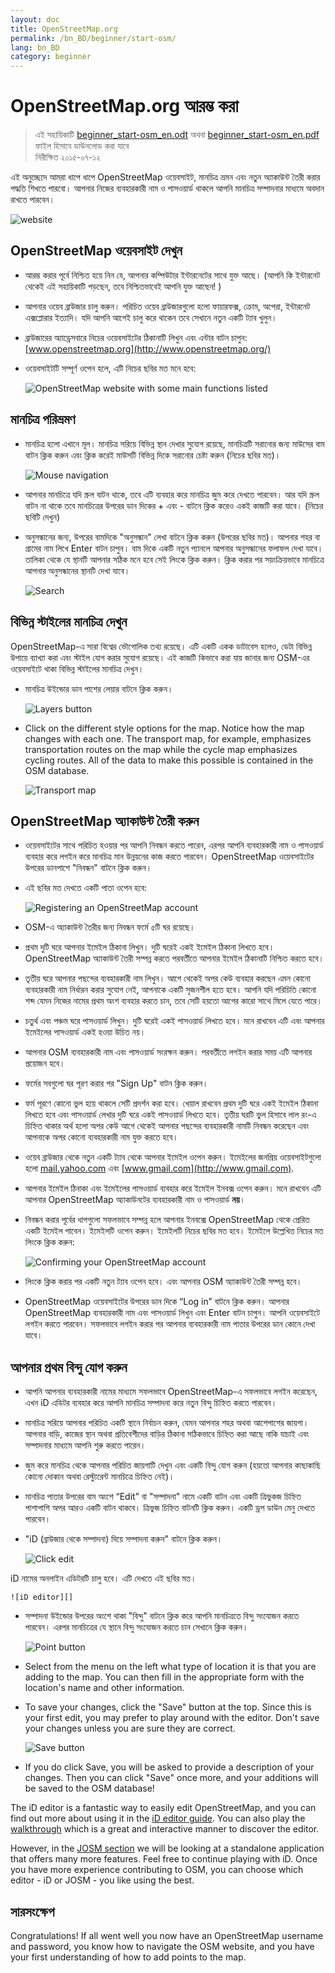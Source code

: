 ```yaml
---
layout: doc
title: OpenStreetMap.org
permalink: /bn_BD/beginner/start-osm/
lang: bn_BD
category: beginner
---
```


OpenStreetMap.org আরম্ভ করা
====================================

> এই সহায়িকাটি [beginner_start-osm_en.odt](/files/beginner_start-osm_en.odt) অথবা [beginner_start-osm_en.pdf](/files/beginner_start-osm_en.pdf) ফাইল হিসাবে ডাউনলোড করা যাবে  
>নিরীক্ষিত ২০১৫-০৭-১২  

এই অনুচ্ছেদে আমরা ধাপে ধাপে OpenStreetMap ওয়েবসাইট, মানচিত্র ভ্রমন এবং নতুন অ্যাকাউন্ট তৈরী করার পদ্ধতি শিখতে পারবো। আপনার নিজের ব্যবহারকারী নাম ও পাসওয়ার্ড থাকলে আপনি মানচিত্র সম্পাদনার মাধ্যমে অবদান রাখতে পারবেন।

![website][]

OpenStreetMap ওয়েবসাইট দেখুন
-------------------------------

- আরম্ভ করার পূর্বে নিশ্চিত হয়ে নিন যে, আপনার কম্পিউটার ইন্টারনেটের সাথে যুক্ত আছে। (আপনি কি ইন্টারনেট থেকেই এই সহায়িকাটি পড়ছেন, তবে নিশ্চিতভাবেই আপনি যুক্ত আছেন! )
- আপনার ওয়েব ব্রাউজার চালু করুন। পরিচিত ওয়েব ব্রাউজারগুলো হলো ফায়ারফক্স, ক্রোম, অপেরা, ইন্টারনেট এক্সপ্লোরার ইত্যাদি। যদি আপনি আগেই চালু করে থাকেন তবে সেখানে নতুন একটি ট্যাব খুলুন।
- ব্রাউজারের অ্যাড্রেসবারে নিচের ওয়েবসাইটের ঠিকানাটি লিখুন এবং এন্টার বাটন চাপুন:
    [www.openstreetmap.org](http://www.openstreetmap.org/)
- ওয়েবসাইটটি সম্পূর্ণ ওপেন হলে, এটি নিচের ছবির মত মনে হবে:

    ![OpenStreetMap website with some main functions listed][]

মানচিত্র পরিভ্রমণ
----------------

- মানচিত্র হলো এখানে মূল। মানচিত্র সরিয়ে বিভিন্ন স্থান দেখার সুযোগ রয়েছে, মানচিত্রটি সরানোর জন্য মাউসের বাম বাটন ক্লিক করুন এবং ক্লিক করেই মাউসটি বিভিন্ন দিকে সরানোর চেষ্টা করুন (নিচের ছবির মত)।

    ![Mouse navigation][]

- আপনার মানচিত্রে যদি স্ক্রল বাটন থাকে, তবে এটি ব্যবহার করে মানচিত্র জুম করে দেখতে পারবেন। আর যদি স্ক্রল বাটন না থাকে তবে মানচিত্রের উপরের ডান দিকের + এবং - বাটনে ক্লিক করেও একই কাজটি করা যাবে। (নিচের ছবিটি দেখুন)
-   অনুসন্ধানের জন্য, উপরের বামদিকে "অনুসন্ধান" লেখা বাটনে ক্লিক করুন (উপরের ছবির মত)। আপনার শহর বা গ্রামের নাম লিখে Enter বাটন চাপুন। বাম দিকে একটি নতুন প্যানলে আপনার অনুসন্ধানের ফলাফল দেখা যাবে। তালিকা থেকে যে স্থানটি আপনার সঠিক মনে হবে সেই লিংকে ক্লিক করুন। ক্লিক করার পর সয়ংক্রিয়ভাবে মানচিত্রে আপনার অনুসন্ধানের স্থানটি দেখা যাবে।

    ![Search][]
   

বিভিন্ন স্টাইলের মানচিত্র দেখুন
------------------------

OpenStreetMap-এ সারা বিশ্বের ভৌগোলিক তথ্য রয়েছে। এটি একটি একক ডাটাবেস হলেও, ডেটা বিভিন্ন উপায়ে ব্যাখ্যা করা এবং স্টাইল যোগ করার সুযোগ রয়েছে। এই কাজটি কিভাবে করা যায় জানার জন্য OSM-এর ওয়েবসাইটে থাকা বিভিন্ন স্টাইলের মানচিত্র দেখুন।

-   মানচিত্র উইন্ডোর ডান পাশের লেয়ার বাটনে ক্লিক করুন।

    ![Layers button][]

-   Click on the different style options for the map. Notice how the map changes with each one. The transport map, for example, emphasizes transportation routes on the map while the cycle map emphasizes cycling routes. All of the data to make this possible is contained in the OSM database.

    ![Transport map][]

OpenStreetMap অ্যাকাউন্ট তৈরী করুন
-------------------------------

-  ওয়েবসাইটের সাথে পরিচিত হওয়ার পর আপনি নিবন্ধন করতে পারেন, এরপর আপনি ব্যবহারকারী নাম ও পাসওয়ার্ড ব্যবহার করে লগইন করে মানচিত্র মান উন্নয়নের কাজ করতে পারবেন।
OpenStreetMap ওয়েবসাইটের উপরের ডানপাশে "নিবন্ধন" বাটনে ক্লিক করুন।
-   এই ছবির মত দেখতে একটি পাতা ওপেন হবে:

    ![Registering an OpenStreetMap account][]

- OSM-এ অ্যাকাউন্ট তৈরীর জন্য নিবন্ধন ফর্মে ৫টি ঘর রয়েছে।
-  প্রথম দুটি ঘরে আপনার ইমেইল ঠিকানা লিখুন। দুটি ঘরেই একই ইমেইল ঠিকানা লিখতে হবে। OpenStreetMap অ্যাকাউন্ট তৈরী সম্পন্ন করতে পরবর্তীতে আপনার ইমেইল ঠিকানাটি নিশ্চিত করতে হবে।
-  তৃতীয় ঘরে আপনার পছন্দের ব্যবহারকারী নাম লিখুন। আগে থেকেই অপর কেউ ব্যবহার করছেন এমন কোনো ব্যবহারকারী নাম নির্ধারন করার সুযোগ নেই, আপনাকে একটি সৃজনশীল হতে হবে। আপনি যদি পরিচিতি কোনো শব্দ যেমন নিজের নামের প্রথম অংশ ব্যবহার করতে চান, তবে সেটি হয়তো আগের কারো সাথে মিলে যেতে পারে।
-  চতুর্থ এবং পঞ্চম ঘরে পাসওয়ার্ড লিখুন। দুটি ঘরেই একই পাসওয়ার্ড লিখতে হবে। মনে রাখবেন এটি এবং আপনার ইমেইলের পাসওয়ার্ড একই হওয়া উচিত নয়।
-  আপনার OSM ব্যবহারকারী নাম এবং পাসওয়ার্ড সংরক্ষন করুন। পরবর্তীতে লগইন করার সময় এটি আপনার প্রয়োজন হবে।
- ফর্মের সবগুলো ঘর পূরণ করার পর "Sign Up" বাটন ক্লিক করুন।
-  ফর্ম পূরণে কোনো ভুল হয়ে থাকলে সেটি প্রদর্শন করা হবে। খেয়াল রাখবেন প্রথম দুটি ঘরে একই ইমেইল ঠিকানা লিখতে হবে এবং পাসওয়ার্ড লেখার দুটি ঘরে একই পাসওয়ার্ড লিখতে হবে। তৃতীয় ঘরটি ভুল হিসাবে লাল রং-এ চিহ্নিত থাকার অর্থ হলো অপর কেউ আগে থেকেই আপনার পছন্দের ব্যবহারকারী নামটি নিবন্ধন করেছেন এবং আপনাকে অপর কোনো ব্যবহারকারী নাম যুক্ত করতে হবে।
-  ওয়েব ব্রাউজার থেকে নতুন একটি ট্যাব থেকে আপনার ইমেইল ওপেন করুন। ইমেইলের জনপ্রিয় ওয়েবসাইটগুলো হলো [mail.yahoo.com](http://mail.yahoo.com) এবং [www.gmail.com](http://www.gmail.com).
-   আপনার ইমেইল ঠিনাকা এবং ইমেইলের পাসওয়ার্ড ব্যবহার করে ইমেইল ইনবক্স ওপেন করুন। মনে রাখবেন এটি আপনার OpenStreetMap অ্যাকাউনটের ব্যবহারকারী নাম ও পাসওয়ার্ড __নয়__।
-  নিবন্ধন করার পূর্বের ধাপগুলো সফলভাবে সম্পন্ন হলে আপনার ইনবক্সে OpenStreetMap থেকে প্রেরিত একটি ইমেইল পাবেন। ইমেইলটি ওপেন করুন। ইমেইলটি নিচের ছবির মত হবে। ইমেইলে উল্লেখিত নিচের মত লিংকে ক্লিক করুন:

    ![Confirming your OpenStreetMap account][]

- লিংকে ক্লিক করার পর একটি নতুন ট্যাব ওপেন হবে। এবং আপনার OSM অ্যাকাউন্ট তৈরী সম্পন্ন হবে।
-   OpenStreetMap ওয়েবসাইটের উপরের ডান দিকে “Log in” বাটনে ক্লিক করুন। আপনার OpenStreetMap ব্যবহারকারী নাম এবং পাসওয়ার্ড লিখুন এবং Enter বাটন চাপুন। আপনি ওয়েবসাইটে লগইন করতে পারবেন। সফলভাবে লগইন করার পর আপনার ব্যবহারকারী নাম পাতার উপরের ডান কোনে দেখা যাবে।

আপনার প্রথম বিন্দু যোগ করুন
------------------------

-  আপনি আপনার ব্যবহারকারী নামের মাধ্যমে সফলভাবে OpenStreetMap-এ সফলভাবে লগইন করেছেন, এখন iD এডিটর ব্যবহার করে আপনি মানচিত্র সম্পাদনা করে নতুন বিন্দু চিহ্নিত করতে পারবেন। 
-  মানচিত্র সরিয়ে আপনার পরিচিত একটি স্থানে নির্বাচন করুন, যেমন আপনার শহর অথবা আশেপাশের জায়গা। আপনার বাড়ি, কাজের স্থান অথবা প্রতিবেশীদের বাড়ির ঠিকানা সঠিকভাবে চিহ্নিত করা আছে নাকি যাচাই এবং সম্পাদনার মাধ্যমে আপনি শুরু করতে পারেন। 
-  জুম করে মানচিত্র থেকে আপনার পরিচিত জায়গাটি দেখুন এবং একটি বিন্দু যোগ করুন (হয়তো আপনার কাছাকাছি কোনো দোকান অথবা রেস্ট্যুরেন্ট মানচিত্রে চিহ্নিত নেই)।
-  মানচিত্র পাতার উপরের বাম অংশে “Edit” বা "সম্পাদনা" নামে একটি বাটন এবং একটি ত্রিভুকজ চিহ্নিত পাশাপাশি অপর আরও একটি বাটন থাকবে। ত্রিভুজ চিহ্নিত বাটনটি ক্লিক করুন। একটি ড্রপ ডাউন মেনু দেখতে পারবেন।
-  "iD (ব্রাউজার থেকে সম্পাদনা) দিয়ে সম্পাদনা করুন" বাটনে ক্লিক করুন।

    ![Click edit][]

iD নামের অনলাইন এডিটরটি চালু হবে। এটি দেখতে এই ছবির মত।

    ![iD editor][]

-  সম্পাদনা উইন্ডোর উপরের অংশে থাকা "বিন্দু" বাটনে ক্লিক করে আপনি মানচিত্রতে বিন্দু সংযোজন করতে পারবেন। এরপর মানচিত্রের যে স্থানে বিন্দু সংযোজন করতে চান সেখানে ক্লিক করুন।

    ![Point button][]    

-   Select from the menu on the left what type of location it is that you are adding to the map. You can then fill in the appropriate form with the location's name and other information.
-   To save your changes, click the "Save" button at the top. Since this is your first edit, you may prefer to play around with the editor. Don't save your changes unless you are sure they are correct.

    ![Save button][]    

-   If you do click Save, you will be asked to provide a description of your changes.  Then you can click "Save" once more, and your additions will be saved to the OSM database!


The iD editor is a fantastic way to easily edit OpenStreetMap, and you can find out more about using it in the [iD editor guide](/en/beginner/id-editor/).  You can also play the [walkthrough](http://www.openstreetmap.org/edit?editor=id#walkthrough=true) which is a great and interactive manner to discover the editor.

However, in the [JOSM section](/en/josm/) we will be looking at a standalone application that offers many more features.  Feel free to continue playing with iD. Once you have more experience contributing to OSM, you can choose which editor - iD or JOSM - you like using the best.

সারসংক্ষেপ
-------

Congratulations! If all went well you now have an OpenStreetMap username and password, you know how to navigate the OSM website, and you have your first understanding of how to add points to the map.



[website]: /images/beginner/start-osm_website.png
[OpenStreetMap website with some main functions listed]: /images/beginner/osm-website-main-functions.png
[Mouse navigation]: /images/beginner/mouse-navigation.png
[Search]: /images/beginner/search.png
[Layers button]: /images/beginner/layers.png
[Transport map]: /images/beginner/transport-map.png
[Registering an OpenStreetMap account]: /images/beginner/registering-account.png
[Confirming your OpenStreetMap account]: /images/beginner/confirming-account.png
[Click edit]: /images/beginner/click-edit.png
[iD editor]: /images/beginner/id-editor.png
[Point button]: /images/beginner/point-button.png
[Save button]: /images/beginner/save-button.png